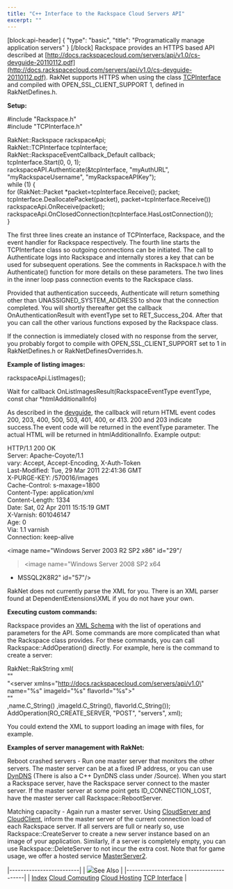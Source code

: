 ```yaml
---
title: "C++ Interface to the Rackspace Cloud Servers API"
excerpt: ""
---
```

[block:api-header]
{
  "type": "basic",
  "title": "Programatically manage application servers"
}
[/block]
Rackspace provides an HTTPS based API described at [http://docs.rackspacecloud.com/servers/api/v1.0/cs-devguide-20110112.pdf](http://docs.rackspacecloud.com/servers/api/v1.0/cs-devguide-20110112.pdf). RakNet supports HTTPS when using the class [TCPInterface](tcpinterface.html) and compiled with OPEN_SSL_CLIENT_SUPPORT 1, defined in RakNetDefines.h.

**Setup:**

<span class="RakNetCode">#include "Rackspace.h"  
#include "TCPInterface.h"</span>

RakNet::Rackspace rackspaceApi;  
RakNet::TCPInterface tcpInterface;  
RakNet::RackspaceEventCallback_Default callback;  
tcpInterface.Start(0, 0, 1);  
rackspaceAPI.Authenticate(&tcpInterface, "myAuthURL", "myRackspaceUsername", "myRackspaceAPIKey");  
while (1) {  
for (RakNet::Packet *packet=tcpInterface.Receive(); packet; tcpInterface.DeallocatePacket(packet), packet=tcpInterface.Receive()) rackspaceApi.OnReceive(packet);  
rackspaceApi.OnClosedConnection(tcpInterface.HasLostConnection());  
}

The first three lines create an instance of TCPInterface, Rackspace, and the event handler for Rackspace respectively. The fourth line starts the TCPInterface class so outgoing connections can be initiated. The call to Authenticate logs into Rackspace and internally stores a key that can be used for subsequent operations. See the comments in Rackspace.h with the Authenticate() function for more details on these parameters. The two lines in the inner loop pass connection events to the Rackspace class.

Provided that authentication succeeds, Authenticate will return something other than UNASSIGNED_SYSTEM_ADDRESS to show that the connection completed. You will shortly thereafter get the callback OnAuthenticationResult with eventType set to RET_Success_204\. After that you can call the other various functions exposed by the Rackspace class.

If the connection is immediately closed with no response from the server, you probably forgot to compile with OPEN_SSL_CLIENT_SUPPORT set to 1 in RakNetDefines.h or RakNetDefinesOverrides.h.

**Example of listing images:**

rackspaceApi.ListImages();

Wait for callback OnListImagesResult(RackspaceEventType eventType, const char *htmlAdditionalInfo)

As described in the [devguide](http://docs.rackspacecloud.com/servers/api/v1.0/cs-devguide-20110112.pdf), the callback will return HTML event codes 200, 203, 400, 500, 503, 401, 400, or 413\. 200 and 203 indicate success.The event code will be returned in the eventType parameter. The actual HTML will be returned in htmlAdditionalInfo. Example output:

<span class="RakNetCode">HTTP/1.1 200 OK  
Server: Apache-Coyote/1.1  
vary: Accept, Accept-Encoding, X-Auth-Token  
Last-Modified: Tue, 29 Mar 2011 22:41:36 GMT  
X-PURGE-KEY: /570016/images  
Cache-Control: s-maxage=1800  
Content-Type: application/xml  
Content-Length: 1334  
Date: Sat, 02 Apr 2011 15:15:19 GMT  
X-Varnish: 601046147  
Age: 0  
Via: 1.1 varnish  
Connection: keep-alive</span>

<?xml version="1.0" encoding="UTF-8" standalone="yes"?><images xmlns="http://doc  
s.rackspacecloud.com/servers/api/v1.0"><image name="Windows Server 2008 R2 x64 -  
MSSQL2K8R2" id="58"/><image name="Fedora 14" id="71"/><image name="Red Hat Ente  
rprise Linux 5.5" id="62"/><image name="Windows Server 2003 R2 SP2 x86" id="29"/  
><image name="Oracle EL Server Release 5 Update 4" id="40"/><image name="Windows  
Server 2003 R2 SP2 x64" id="23"/><image name="Gentoo 10.1" id="19"/><image name  
="Windows Server 2008 SP2 x86" id="31"/><image name="Windows Server 2008 SP2 x64  
- MSSQL2K8R2" id="57"/><image name="Ubuntu 9.10 (karmic)" id="14362"/><image na  
me="Ubuntu 10.04 LTS (lucid)" id="49"/><image name="Arch 2010.05" id="55"/><imag  
e name="Oracle EL JeOS Release 5 Update 3" id="41"/><image name="Ubuntu 8.04.2 L  
TS (hardy)" id="10"/><image name="CentOS 5.4" id="187811"/><image name="Fedora 1  
3" id="53"/><image name="Windows Server 2008 SP2 x64" id="24"/><image name="Cent  
OS 5.5" id="51"/><image name="Ubuntu 10.10 (maverick)" id="69"/><image name="Win  
dows Server 2008 R2 x64" id="28"/><image name="Windows Server 2008 SP2 x86 - MSS  
QL2K8R2" id="56"/><image name="Red Hat Enterprise Linux 5.4" id="14"/><image nam  
e="Debian 5.0 (lenny)" id="4"/><image name="Ubuntu256MBBigPacketTest" id="943818  
4"/><image name="RakNet-setup" id="9019637"/></images>

RakNet does not currently parse the XML for you. There is an XML parser found at DependentExtensions\XML if you do not have your own.

**Executing custom commands:**

Rackspace provides an [XML Schema](http://docs.rackspacecloud.com/servers/api/v1.0/) with the list of operations and parameters for the API. Some commands are more complicated than what the Rackspace class provides. For these commands, you can call Rackspace::AddOperation() directly. For example, here is the command to create a server:

RakNet::RakString xml(  
"<?xml version=\"1.0\" encoding=\"UTF-8\"?>"  
"<server xmlns=\"http://docs.rackspacecloud.com/servers/api/v1.0\" name=\"%s\" imageId=\"%s\" flavorId=\"%s\">"  
"</server>"  
,name.C_String() ,imageId.C_String(), flavorId.C_String());  
AddOperation(RO_CREATE_SERVER, "POST", "servers", xml);

You could extend the XML to support loading an image with files, for example.

**Examples of server management with RakNet:**

Reboot crashed servers - Run one master server that monitors the other servers. The master server can be at a fixed IP address, or you can use [DynDNS](http://www.dyndns.com/) (There is also a C++ DynDNS class under /Source). When you start a Rackspace server, have the Rackspace server connect to the master server. If the master server at some point gets ID_CONNECTION_LOST, have the master server call Rackspace::RebootServer.

Matching capacity - Again run a master server. Using [CloudServer and CloudClient](cloudcomputing.html), inform the master server of the current connection load of each Rackspace server. If all servers are full or nearly so, use Rackspace::CreateServer to create a new server instance based on an image of your application. Similarly, if a server is completely empty, you can use Rackspace::DeleteServer to not incur the extra cost. Note that for game usage, we offer a hosted service [MasterServer2](http://masterserver2.raknet.com/).</td>


|-------------------------| | ![](spacer.gif)See Also | |-----------------------------------------| | [Index](index.html) [Cloud Computing](cloudcomputing.html) [Cloud Hosting](cloudhosting.html) [TCP Interface](tcpinterface.html) |